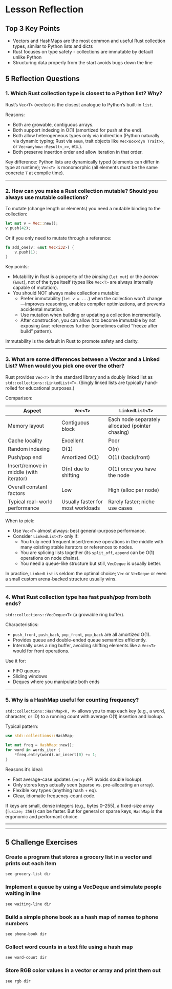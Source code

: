 # Lesson Reflection
## Top 3 Key Points

* Vectors and HashMaps are the most common and useful Rust collection types, similar to Python lists and dicts
* Rust focuses on type safety - collections are immutable by default unlike Python
* Structuring data properly from the start avoids bugs down the line

## 5 Reflection Questions

### 1. Which Rust collection type is closest to a Python list? Why?

Rust’s `Vec<T>` (vector) is the closest analogue to Python’s built-in `list`.

Reasons:
- Both are growable, contiguous arrays.
- Both support indexing in O(1) (amortized for push at the end).
- Both allow heterogeneous types only via indirection (Python naturally via dynamic typing; Rust via `enum`, trait objects like `Vec<Box<dyn Trait>>`, or `Vec<anyhow::Result<_>>`, etc.).
- Both preserve insertion order and allow iteration in that order.

Key difference: Python lists are dynamically typed (elements can differ in type at runtime); `Vec<T>` is monomorphic (all elements must be the same concrete `T` at compile time).

---

### 2. How can you make a Rust collection mutable? Should you always use mutable collections?

To mutate (change length or elements) you need a mutable binding to the collection:

```rust
let mut v = Vec::new();
v.push(42);
```

Or if you only need to mutate through a reference:

```rust
fn add_one(v: &mut Vec<i32>) {
    v.push(1);
}
```

Key points:
- Mutability in Rust is a property of the *binding* (`let mut`) or the *borrow* (`&mut`), not of the type itself (types like `Vec<T>` are always internally capable of mutation).
- You should NOT always make collections mutable:
  - Prefer immutability (`let v = ...`) when the collection won’t change—improves reasoning, enables compiler optimizations, and prevents accidental mutation.
  - Use mutation when building or updating a collection incrementally.
  - After construction, you can allow it to become immutable by not exposing `&mut` references further (sometimes called “freeze after build” pattern).

Immutability is the default in Rust to promote safety and clarity.

---

### 3. What are some differences between a Vector and a Linked List? When would you pick one over the other?

Rust provides `Vec<T>` in the standard library and a doubly linked list as `std::collections::LinkedList<T>`. (Singly linked lists are typically hand-rolled for educational purposes.)

Comparison:

| Aspect | `Vec<T>` | `LinkedList<T>` |
|--------|----------|-----------------|
| Memory layout | Contiguous block | Each node separately allocated (pointer chasing) |
| Cache locality | Excellent | Poor |
| Random indexing | O(1) | O(n) |
| Push/pop end | Amortized O(1) | O(1) (back/front) |
| Insert/remove in middle (with iterator) | O(n) due to shifting | O(1) once you have the node |
| Overall constant factors | Low | High (alloc per node) |
| Typical real-world performance | Usually faster for most workloads | Rarely faster; niche use cases |

When to pick:
- Use `Vec<T>` almost always: best general-purpose performance.
- Consider `LinkedList<T>` only if:
  - You truly need frequent insert/remove operations in the middle with many existing stable iterators or references to nodes.
  - You are splicing lists together (its `split_off`, `append` can be O(1) operations on node chains).
  - You need a queue-like structure but still, `VecDeque` is usually better.

In practice, `LinkedList` is seldom the optimal choice; `Vec` or `VecDeque` or even a small custom arena-backed structure usually wins.

---

### 4. What Rust collection type has fast push/pop from both ends?

`std::collections::VecDeque<T>` (a growable ring buffer).

Characteristics:
- `push_front`, `push_back`, `pop_front`, `pop_back` are all amortized O(1).
- Provides queue and double-ended queue semantics efficiently.
- Internally uses a ring buffer, avoiding shifting elements like a `Vec<T>` would for front operations.

Use it for:
- FIFO queues
- Sliding windows
- Deques where you manipulate both ends

---

### 5. Why is a HashMap useful for counting frequency?

`std::collections::HashMap<K, V>` allows you to map each key (e.g., a word, character, or ID) to a running count with average O(1) insertion and lookup.

Typical pattern:

```rust
use std::collections::HashMap;

let mut freq = HashMap::new();
for word in words_iter {
    *freq.entry(word).or_insert(0) += 1;
}
```

Reasons it’s ideal:
- Fast average-case updates (`entry` API avoids double lookup).
- Only stores keys actually seen (sparse vs. pre-allocating an array).
- Flexible key types (anything hash + eq).
- Clear, idiomatic frequency-count code.

If keys are small, dense integers (e.g., bytes 0–255), a fixed-size array (`[usize; 256]`) can be faster. But for general or sparse keys, `HashMap` is the ergonomic and performant choice.

----
----


## 5 Challenge Exercises

### Create a program that stores a grocery list in a vector and prints out each item
    see grocery-list dir

### Implement a queue by using a VecDeque and simulate people waiting in line
    see waiting-line dir

### Build a simple phone book as a hash map of names to phone numbers
    see phone-book dir

### Collect word counts in a text file using a hash map
    see word-count dir

### Store RGB color values in a vector or array and print them out
    see rgb dir
